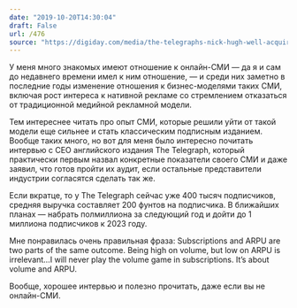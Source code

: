 ```yaml
---
date: "2019-10-20T14:30:04"
draft: False
url: /476
source: "https://digiday.com/media/the-telegraphs-nick-hugh-well-acquire-another-100000-net-subscribers-next-year/"
---
```


У меня много знакомых имеют отношение к онлайн-СМИ — да я и сам до недавнего времени имел к ним отношение, — и среди них заметно в последние годы изменение отношения к бизнес-моделями таких СМИ, включая рост интереса к нативной рекламе со стремлением отказаться от традиционной медийной рекламной модели.

Тем интереснее читать про опыт СМИ, которые решили уйти от такой модели еще сильнее и стать классическим подписным изданием. Вообще таких много, но вот для меня было интересно почитать интервью с CEO английского издания The Telegraph, который практически первым назвал конкретные показатели своего СМИ и даже заявил, что готов пройти их аудит, если остальные представители индустрии согласятся сделать так же.

Если вкратце, то у The Telegraph сейчас уже 400 тысяч подписчиков, средняя выручка составляет 200 фунтов на подписчика. В ближайших планах — набрать полмиллиона за следующий год и дойти до 1 миллиона подписчиков к 2023 году.

Мне понравилась очень правильная фраза:
Subscriptions and ARPU are two parts of the same outcome. Being high on volume, but low on ARPU is irrelevant…I will never play the volume game in subscriptions. It’s about volume and ARPU.

Вообще, хорошее интервью и полезно прочитать, даже если вы не онлайн-СМИ.
